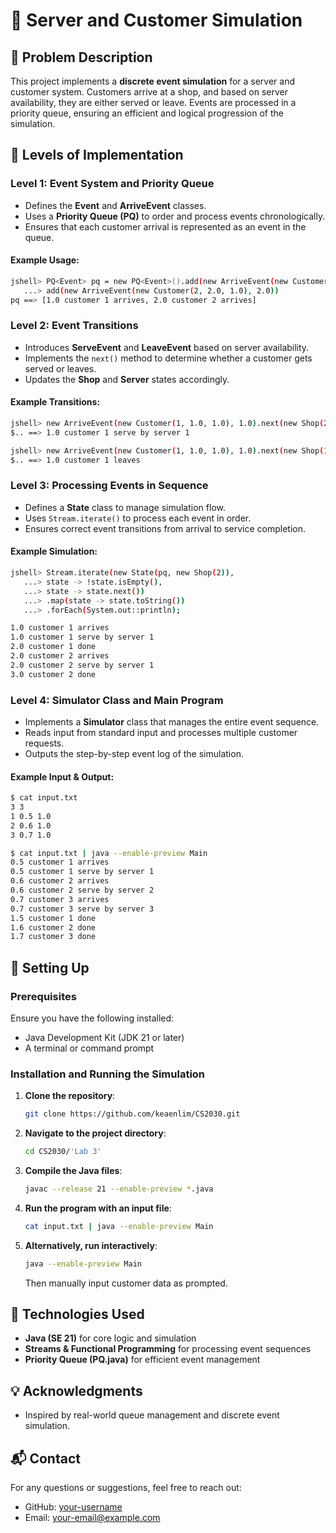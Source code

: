 # 🏪 Server and Customer Simulation

## 📝 Problem Description

This project implements a **discrete event simulation** for a server and customer system. Customers arrive at a shop, and based on server availability, they are either served or leave. Events are processed in a priority queue, ensuring an efficient and logical progression of the simulation.

## 📌 Levels of Implementation

### Level 1: Event System and Priority Queue
- Defines the **Event** and **ArriveEvent** classes.
- Uses a **Priority Queue (PQ)** to order and process events chronologically.
- Ensures that each customer arrival is represented as an event in the queue.

#### Example Usage:
```sh
jshell> PQ<Event> pq = new PQ<Event>().add(new ArriveEvent(new Customer(1, 1.0, 1.0), 1.0)).
   ...> add(new ArriveEvent(new Customer(2, 2.0, 1.0), 2.0))
pq ==> [1.0 customer 1 arrives, 2.0 customer 2 arrives]
```

### Level 2: Event Transitions
- Introduces **ServeEvent** and **LeaveEvent** based on server availability.
- Implements the `next()` method to determine whether a customer gets served or leaves.
- Updates the **Shop** and **Server** states accordingly.

#### Example Transitions:
```sh
jshell> new ArriveEvent(new Customer(1, 1.0, 1.0), 1.0).next(new Shop(2)).t()
$.. ==> 1.0 customer 1 serve by server 1

jshell> new ArriveEvent(new Customer(1, 1.0, 1.0), 1.0).next(new Shop(1)).t()
$.. ==> 1.0 customer 1 leaves
```

### Level 3: Processing Events in Sequence
- Defines a **State** class to manage simulation flow.
- Uses `Stream.iterate()` to process each event in order.
- Ensures correct event transitions from arrival to service completion.

#### Example Simulation:
```sh
jshell> Stream.iterate(new State(pq, new Shop(2)), 
   ...> state -> !state.isEmpty(), 
   ...> state -> state.next())
   ...> .map(state -> state.toString())
   ...> .forEach(System.out::println);

1.0 customer 1 arrives
1.0 customer 1 serve by server 1
2.0 customer 1 done
2.0 customer 2 arrives
2.0 customer 2 serve by server 1
3.0 customer 2 done
```

### Level 4: Simulator Class and Main Program
- Implements a **Simulator** class that manages the entire event sequence.
- Reads input from standard input and processes multiple customer requests.
- Outputs the step-by-step event log of the simulation.

#### Example Input & Output:
```sh
$ cat input.txt
3 3
1 0.5 1.0
2 0.6 1.0
3 0.7 1.0

$ cat input.txt | java --enable-preview Main
0.5 customer 1 arrives
0.5 customer 1 serve by server 1
0.6 customer 2 arrives
0.6 customer 2 serve by server 2
0.7 customer 3 arrives
0.7 customer 3 serve by server 3
1.5 customer 1 done
1.6 customer 2 done
1.7 customer 3 done
```
## 🔧 Setting Up
### Prerequisites
Ensure you have the following installed:
- Java Development Kit (JDK 21 or later)
- A terminal or command prompt

### Installation and Running the Simulation
1. **Clone the repository**:
   ```sh
   git clone https://github.com/keaenlim/CS2030.git
   ```
2. **Navigate to the project directory**:
   ```sh
   cd CS2030/'Lab 3'
   ```
3. **Compile the Java files**:
   ```sh
   javac --release 21 --enable-preview *.java
   ```
4. **Run the program with an input file**:
   ```sh
   cat input.txt | java --enable-preview Main
   ```
5. **Alternatively, run interactively**:
   ```sh
   java --enable-preview Main
   ```
   Then manually input customer data as prompted.

## 🚀 Technologies Used
- **Java (SE 21)** for core logic and simulation
- **Streams & Functional Programming** for processing event sequences
- **Priority Queue (PQ.java)** for efficient event management

## 💡 Acknowledgments
- Inspired by real-world queue management and discrete event simulation.

## 📬 Contact
For any questions or suggestions, feel free to reach out:
- GitHub: [your-username](https://github.com/your-username)
- Email: your-email@example.com
